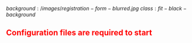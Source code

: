 $background:/images/registration-form-blurred.jpg$
$class:fit-black-background$
<h2 style="color: red">Configuration files are required to start</h2>



